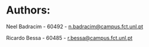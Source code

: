 # Authors:

Neel Badracim - 60492 - n.badracim@campus.fct.unl.pt

Ricardo Bessa - 60485 - r.bessa@campus.fct.unl.pt
